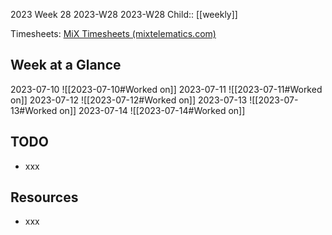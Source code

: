 2023 Week 28
2023-W28 2023-W28
Child:: [[weekly]]

Timesheets: [MiX Timesheets (mixtelematics.com)](http://timesheets.mixtelematics.com/MixTimesheetsUI/app/index.html#/TimeSheet)

## Week at a Glance

2023-07-10
![[2023-07-10#Worked on]]
2023-07-11
![[2023-07-11#Worked on]]
2023-07-12
![[2023-07-12#Worked on]]
2023-07-13
![[2023-07-13#Worked on]]
2023-07-14
![[2023-07-14#Worked on]]

## TODO

- xxx

## Resources

- xxx


